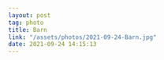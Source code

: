 ```yaml
---
layout: post
tag: photo
title: Barn
link: "/assets/photos/2021-09-24-Barn.jpg"
date: 2021-09-24 14:15:13
---
```

